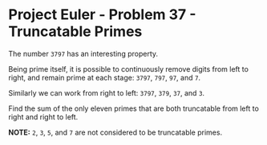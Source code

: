 # Project Euler - Problem 37 - Truncatable Primes
The number `3797` has an interesting property.

Being prime itself, it is possible to continuously remove digits from left to right, and remain prime at each stage: `3797`, `797`, `97`, and `7`.

Similarly we can work from right to left: `3797`, `379`, `37`, and `3`.

Find the sum of the only eleven primes that are both truncatable from left to right and right to left.

**NOTE:** `2`, `3`, `5`, and `7` are not considered to be truncatable primes.
